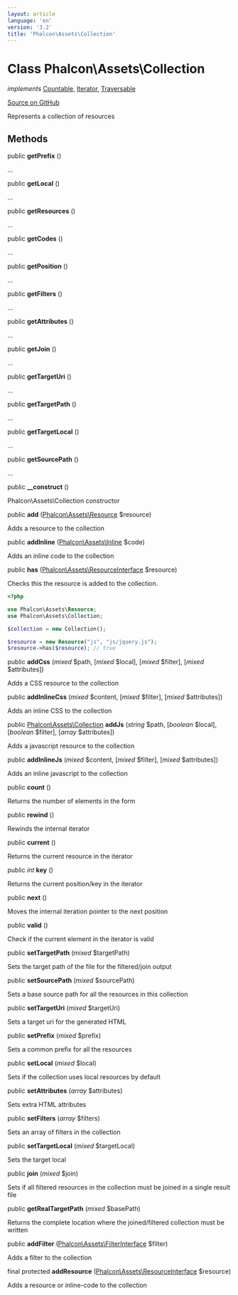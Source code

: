 ```yaml
---
layout: article
language: 'en'
version: '3.2'
title: 'Phalcon\Assets\Collection'
---
```

# Class **Phalcon\Assets\Collection**

*implements* [Countable](http://php.net/manual/en/class.countable.php), [Iterator](http://php.net/manual/en/class.iterator.php), [Traversable](http://php.net/manual/en/class.traversable.php)

<a href="https://github.com/phalcon/cphalcon/tree/v3.2.0/phalcon/assets/collection.zep" class="btn btn-default btn-sm">Source on GitHub</a>

Represents a collection of resources


## Methods
public  **getPrefix** ()

...


public  **getLocal** ()

...


public  **getResources** ()

...


public  **getCodes** ()

...


public  **getPosition** ()

...


public  **getFilters** ()

...


public  **getAttributes** ()

...


public  **getJoin** ()

...


public  **getTargetUri** ()

...


public  **getTargetPath** ()

...


public  **getTargetLocal** ()

...


public  **getSourcePath** ()

...


public  **__construct** ()

Phalcon\Assets\Collection constructor



public  **add** ([Phalcon\Assets\Resource](/3.2/en/api/Phalcon_Assets_Resource) $resource)

Adds a resource to the collection



public  **addInline** ([Phalcon\Assets\Inline](/3.2/en/api/Phalcon_Assets_Inline) $code)

Adds an inline code to the collection



public  **has** ([Phalcon\Assets\ResourceInterface](/3.2/en/api/Phalcon_Assets_ResourceInterface) $resource)

Checks this the resource is added to the collection.

```php
<?php

use Phalcon\Assets\Resource;
use Phalcon\Assets\Collection;

$collection = new Collection();

$resource = new Resource("js", "js/jquery.js");
$resource->has($resource); // true

```



public  **addCss** (*mixed* $path, [*mixed* $local], [*mixed* $filter], [*mixed* $attributes])

Adds a CSS resource to the collection



public  **addInlineCss** (*mixed* $content, [*mixed* $filter], [*mixed* $attributes])

Adds an inline CSS to the collection



public [Phalcon\Assets\Collection](/3.2/en/api/Phalcon_Assets_Collection) **addJs** (*string* $path, [*boolean* $local], [*boolean* $filter], [*array* $attributes])

Adds a javascript resource to the collection



public  **addInlineJs** (*mixed* $content, [*mixed* $filter], [*mixed* $attributes])

Adds an inline javascript to the collection



public  **count** ()

Returns the number of elements in the form



public  **rewind** ()

Rewinds the internal iterator



public  **current** ()

Returns the current resource in the iterator



public *int* **key** ()

Returns the current position/key in the iterator



public  **next** ()

Moves the internal iteration pointer to the next position



public  **valid** ()

Check if the current element in the iterator is valid



public  **setTargetPath** (*mixed* $targetPath)

Sets the target path of the file for the filtered/join output



public  **setSourcePath** (*mixed* $sourcePath)

Sets a base source path for all the resources in this collection



public  **setTargetUri** (*mixed* $targetUri)

Sets a target uri for the generated HTML



public  **setPrefix** (*mixed* $prefix)

Sets a common prefix for all the resources



public  **setLocal** (*mixed* $local)

Sets if the collection uses local resources by default



public  **setAttributes** (*array* $attributes)

Sets extra HTML attributes



public  **setFilters** (*array* $filters)

Sets an array of filters in the collection



public  **setTargetLocal** (*mixed* $targetLocal)

Sets the target local



public  **join** (*mixed* $join)

Sets if all filtered resources in the collection must be joined in a single result file



public  **getRealTargetPath** (*mixed* $basePath)

Returns the complete location where the joined/filtered collection must be written



public  **addFilter** ([Phalcon\Assets\FilterInterface](/3.2/en/api/Phalcon_Assets_FilterInterface) $filter)

Adds a filter to the collection



final protected  **addResource** ([Phalcon\Assets\ResourceInterface](/3.2/en/api/Phalcon_Assets_ResourceInterface) $resource)

Adds a resource or inline-code to the collection



